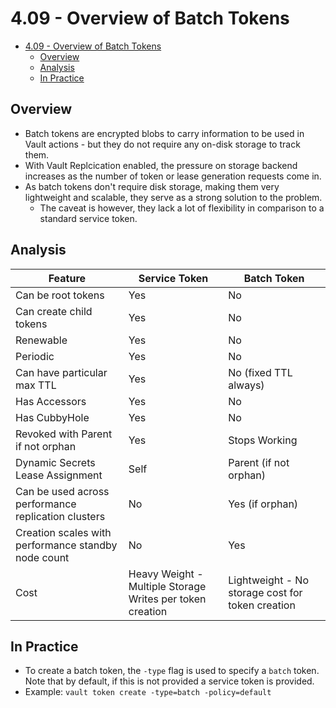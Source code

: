 # 4.09 - Overview of Batch Tokens

- [4.09 - Overview of Batch Tokens](#409---overview-of-batch-tokens)
  - [Overview](#overview)
  - [Analysis](#analysis)
  - [In Practice](#in-practice)

## Overview

- Batch tokens are encrypted blobs to carry information to be used in Vault actions - but they do not require any on-disk storage to track them.
- With Vault Replcication enabled, the pressure on storage backend increases as the number of token or lease generation requests come in.
- As batch tokens don't require disk storage, making them very lightweight and scalable, they serve as a strong solution to the problem.
  - The caveat is however, they lack a lot of flexibility in comparison to a standard service token.

## Analysis

| Feature | Service Token | Batch Token |
| --- | --- | --- |
| Can be root tokens | Yes | No |
| Can create child tokens | Yes | No |
| Renewable | Yes | No |
| Periodic | Yes | No |
| Can have particular max TTL | Yes | No (fixed TTL always) |
| Has Accessors | Yes | No |
| Has CubbyHole | Yes | No |
| Revoked with Parent if not orphan | Yes | Stops Working |
| Dynamic Secrets Lease Assignment | Self | Parent (if not orphan) |
| Can be used across performance replication clusters | No | Yes (if orphan) |
| Creation scales with performance standby node count | No | Yes |
| Cost | Heavy Weight - Multiple Storage Writes per token creation | Lightweight - No storage cost for token creation |

## In Practice

- To create a batch token, the `-type` flag is used to specify a `batch` token. Note that by default, if this is not provided a service token is provided.
- Example: `vault token create -type=batch -policy=default`
